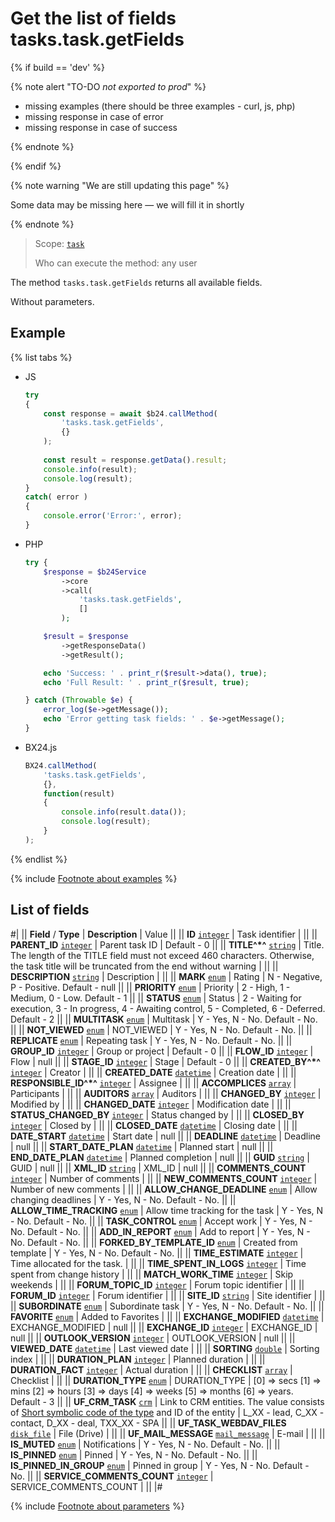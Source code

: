 # Get the list of fields tasks.task.getFields

{% if build == 'dev' %}

{% note alert "TO-DO _not exported to prod_" %}

- missing examples (there should be three examples - curl, js, php)
- missing response in case of error
- missing response in case of success
 
{% endnote %}

{% endif %}

{% note warning "We are still updating this page" %}

Some data may be missing here — we will fill it in shortly

{% endnote %}

> Scope: [`task`](../scopes/permissions.md)
>
> Who can execute the method: any user

The method `tasks.task.getFields` returns all available fields.

Without parameters.

## Example

{% list tabs %}

- JS


    ```js
    try
    {
    	const response = await $b24.callMethod(
    		'tasks.task.getFields',
    		{}
    	);
    	
    	const result = response.getData().result;
    	console.info(result);
    	console.log(result);
    }
    catch( error )
    {
    	console.error('Error:', error);
    }
    ```

- PHP


    ```php
    try {
        $response = $b24Service
            ->core
            ->call(
                'tasks.task.getFields',
                []
            );
    
        $result = $response
            ->getResponseData()
            ->getResult();
    
        echo 'Success: ' . print_r($result->data(), true);
        echo 'Full Result: ' . print_r($result, true);
    
    } catch (Throwable $e) {
        error_log($e->getMessage());
        echo 'Error getting task fields: ' . $e->getMessage();
    }
    ```

- BX24.js

    ```js
    BX24.callMethod(
        'tasks.task.getFields',
        {},
        function(result)
        {
            console.info(result.data());
            console.log(result);
        }
    );
    ```

{% endlist %}

{% include [Footnote about examples](../../_includes/examples.md) %}

## List of fields

#|
|| **Field** / **Type** | **Description** | Value ||
|| **ID**
[`integer`](../data-types.md) | Task identifier | ||
|| **PARENT_ID**
[`integer`](../data-types.md) | Parent task ID | Default - 0 ||
|| **TITLE^*^**
[`string`](../data-types.md) | Title. The length of the TITLE field must not exceed 460 characters. Otherwise, the task title will be truncated from the end without warning | ||
|| **DESCRIPTION**
[`string`](../data-types.md) | Description | ||
|| **MARK**
[`enum`](../data-types.md) | Rating | N - Negative,
P - Positive.
Default - null ||
|| **PRIORITY**
[`enum`](../data-types.md) | Priority | 2 - High,
1 - Medium,
0 - Low.
Default - 1 ||
|| **STATUS**
[`enum`](../data-types.md) | Status | 2 - Waiting for execution,
3 - In progress,
4 - Awaiting control,
5 - Completed,
6 - Deferred.
Default - 2 ||
|| **MULTITASK**
[`enum`](../data-types.md) | Multitask | Y - Yes,
N - No.
Default - No. ||
|| **NOT_VIEWED**
[`enum`](../data-types.md) | NOT_VIEWED | Y - Yes,
N - No.
Default - No. ||
|| **REPLICATE**
[`enum`](../data-types.md) | Repeating task | Y - Yes,
N - No.
Default - No. ||
|| **GROUP_ID**
[`integer`](../data-types.md) | Group or project | Default - 0 ||
|| **FLOW_ID**
[`integer`](../data-types.md) | Flow | null ||
|| **STAGE_ID**
[`integer`](../data-types.md) | Stage | Default - 0 ||
|| **CREATED_BY^*^**
[`integer`](../data-types.md) | Creator | ||
|| **CREATED_DATE**
[`datetime`](../data-types.md) | Creation date | ||
|| **RESPONSIBLE_ID^*^**
[`integer`](../data-types.md) | Assignee | ||
|| **ACCOMPLICES**
[`array`](../data-types.md) | Participants | ||
|| **AUDITORS**
[`array`](../data-types.md) | Auditors | ||
|| **CHANGED_BY**
[`integer`](../data-types.md) | Modified by | ||
|| **CHANGED_DATE**
[`integer`](../data-types.md) | Modification date | ||
|| **STATUS_CHANGED_BY**
[`integer`](../data-types.md) | Status changed by | ||
|| **CLOSED_BY**
[`integer`](../data-types.md) | Closed by | ||
|| **CLOSED_DATE**
[`datetime`](../data-types.md) | Closing date | ||
|| **DATE_START**
[`datetime`](../data-types.md) | Start date | null ||
|| **DEADLINE**
[`datetime`](../data-types.md) | Deadline | null ||
|| **START_DATE_PLAN**
[`datetime`](../data-types.md) | Planned start | null ||
|| **END_DATE_PLAN**
[`datetime`](../data-types.md) | Planned completion | null ||
|| **GUID**
[`string`](../data-types.md) | GUID | null ||
|| **XML_ID**
[`string`](../data-types.md) | XML_ID | null ||
|| **COMMENTS_COUNT**
[`integer`](../data-types.md) | Number of comments | ||
|| **NEW_COMMENTS_COUNT**
[`integer`](../data-types.md) | Number of new comments | ||
|| **ALLOW_CHANGE_DEADLINE**
[`enum`](../data-types.md) | Allow changing deadlines | Y - Yes,
N - No.
Default - No. ||
|| **ALLOW_TIME_TRACKING**
[`enum`](../data-types.md) | Allow time tracking for the task | Y - Yes,
N - No.
Default - No. ||
|| **TASK_CONTROL**
[`enum`](../data-types.md) | Accept work | Y - Yes,
N - No.
Default - No. ||
|| **ADD_IN_REPORT**
[`enum`](../data-types.md) | Add to report | Y - Yes,
N - No.
Default - No. ||
|| **FORKED_BY_TEMPLATE_ID**
[`enum`](../data-types.md) | Created from template | Y - Yes,
N - No.
Default - No. ||
|| **TIME_ESTIMATE**
[`integer`](../data-types.md) | Time allocated for the task. | ||
|| **TIME_SPENT_IN_LOGS**
[`integer`](../data-types.md) | Time spent from change history | ||
|| **MATCH_WORK_TIME**
[`integer`](../data-types.md) | Skip weekends | ||
|| **FORUM_TOPIC_ID**
[`integer`](../data-types.md) | Forum topic identifier | ||
|| **FORUM_ID**
[`integer`](../data-types.md) | Forum identifier | ||
|| **SITE_ID**
[`string`](../data-types.md) | Site identifier | ||
|| **SUBORDINATE**
[`enum`](../data-types.md) | Subordinate task | Y - Yes,
N - No.
Default - No. ||
|| **FAVORITE**
[`enum`](../data-types.md) | Added to Favorites | ||
|| **EXCHANGE_MODIFIED**
[`datetime`](../data-types.md) | EXCHANGE_MODIFIED | null ||
|| **EXCHANGE_ID**
[`integer`](../data-types.md) | EXCHANGE_ID | null ||
|| **OUTLOOK_VERSION**
[`integer`](../data-types.md) | OUTLOOK_VERSION | null ||
|| **VIEWED_DATE**
[`datetime`](../data-types.md) | Last viewed date | ||
|| **SORTING**
[`double`](../data-types.md) | Sorting index | ||
|| **DURATION_PLAN**
[`integer`](../data-types.md) | Planned duration | ||
|| **DURATION_FACT**
[`integer`](../data-types.md) | Actual duration | ||
|| **CHECKLIST**
[`array`](../data-types.md) | Checklist | ||
|| **DURATION_TYPE**
[`enum`](../data-types.md) | DURATION_TYPE | \[0\] => secs
\[1\] => mins
\[2\] => hours
\[3\] => days
\[4\] => weeks
\[5\] => months
\[6\] => years.
Default - 3 ||
|| **UF_CRM_TASK**
[`crm`](../data-types.md) | Link to CRM entities. The value consists of 
[Short symbolic code of the type](../crm/data-types.md#object_type) and ID of the entity | L_XX - lead,
C_XX - contact,
D_XX - deal, 
TXX_XX - SPA ||
|| **UF_TASK_WEBDAV_FILES**
[`disk_file`](../data-types.md) | File (Drive) | ||
|| **UF_MAIL_MESSAGE**
[`mail_message`](../data-types.md) | E-mail | ||
|| **IS_MUTED**
[`enum`](../data-types.md) | Notifications | Y - Yes,
N - No.
Default - No. ||
|| **IS_PINNED**
[`enum`](../data-types.md) | Pinned | Y - Yes,
N - No.
Default - No. ||
|| **IS_PINNED_IN_GROUP**
[`enum`](../data-types.md) | Pinned in group | Y - Yes,
N - No.
Default - No. ||
|| **SERVICE_COMMENTS_COUNT**
[`integer`](../data-types.md) | SERVICE_COMMENTS_COUNT | ||
|#

{% include [Footnote about parameters](../../_includes/required.md) %}